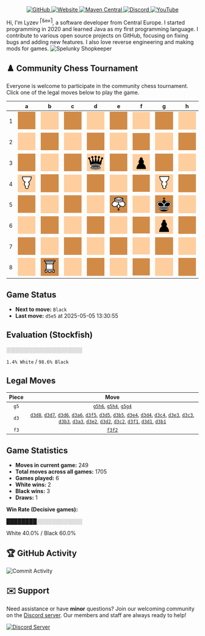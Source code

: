<div align="center">
    <a href="https://github.com/Lyzev">
        <img src="https://wsrv.nl/?url=https://cdn.jsdelivr.net/npm/@intergrav/devins-badges@3.2.0/assets/cozy-minimal/available/github_vector.svg&w=64&h=64" alt="GitHub">
    </a>
    <a href="https://lyzev.dev">
        <img src="https://wsrv.nl/?url=https://cdn.jsdelivr.net/npm/@intergrav/devins-badges@3.2.0/assets/cozy-minimal/documentation/website_vector.svg&w=64&h=64" alt="Website">
    </a>
    <a href="https://central.sonatype.com/namespace/dev.lyzev.api">
        <img src="https://wsrv.nl/?url=https://cdn.jsdelivr.net/npm/@intergrav/devins-badges@3.2.0/assets/cozy-minimal/available/maven-central_vector.svg&w=64&h=64" alt="Maven Central">
    </a>
    <a href="https://lyzev.dev/discord">
        <img src="https://wsrv.nl/?url=https://cdn.jsdelivr.net/npm/@intergrav/devins-badges@3/assets/cozy-minimal/social/discord-plural_vector.svg&w=64&h=64" alt="Discord">
    </a>
    <a href="https://www.youtube.com/@lyzev">
        <img src="https://wsrv.nl/?url=https://cdn.jsdelivr.net/npm/@intergrav/devins-badges@3.2.0/assets/cozy-minimal/social/youtube-singular_vector.svg&w=64&h=64" alt="YouTube">
    </a>
</div>

[//]: # (23, 08 Mon 2021, 20:00:00)

Hi, I'm Lyzev <sup>⎡Бен⎤</sup>, a software developer from Central Europe. I started programming in 2020 and learned Java as my first programming language. I contribute to various open source projects on GitHub, focusing on fixing bugs and adding new features. I also love reverse engineering and making mods for games. ![Spelunky Shopkeeper](https://static.wikia.nocookie.net/spelunky/images/c/cd/Shopkeeper_HD.png/revision/latest/scale-to-height-down/18)

## :chess_pawn: Community Chess Tournament

Everyone is welcome to participate in the community chess tournament.
Click one of the legal moves below to play the game.

|   | a | b | c | d | e | f | g | h |
|---|---|---|---|---|---|---|---|---|
| 1 | ![Square](chess/assets/img/dark/square.svg) | [![Square](chess/assets/img/light/square.svg)](https://github.com/Lyzev/Lyzev/issues/new?title=chess%7Cd3b1&body=Click+%27Create%27+to+submit+this+move.) | ![Square](chess/assets/img/dark/square.svg) | [![Square](chess/assets/img/light/square.svg)](https://github.com/Lyzev/Lyzev/issues/new?title=chess%7Cd3d1&body=Click+%27Create%27+to+submit+this+move.) | ![Square](chess/assets/img/dark/square.svg) | [![Square](chess/assets/img/light/square.svg)](https://github.com/Lyzev/Lyzev/issues/new?title=chess%7Cd3f1&body=Click+%27Create%27+to+submit+this+move.) | ![Square](chess/assets/img/dark/square.svg) | ![Square](chess/assets/img/light/square.svg) |
| 2 | ![Square](chess/assets/img/light/square.svg) | ![Square](chess/assets/img/dark/square.svg) | [![Square](chess/assets/img/light/square.svg)](https://github.com/Lyzev/Lyzev/issues/new?title=chess%7Cd3c2&body=Click+%27Create%27+to+submit+this+move.) | [![Square](chess/assets/img/dark/square.svg)](https://github.com/Lyzev/Lyzev/issues/new?title=chess%7Cd3d2&body=Click+%27Create%27+to+submit+this+move.) | [![Square](chess/assets/img/light/square.svg)](https://github.com/Lyzev/Lyzev/issues/new?title=chess%7Cd3e2&body=Click+%27Create%27+to+submit+this+move.) | [![Square](chess/assets/img/dark/square.svg)](https://github.com/Lyzev/Lyzev/issues/new?title=chess%7Cf3f2&body=Click+%27Create%27+to+submit+this+move.) | ![Square](chess/assets/img/light/square.svg) | ![Square](chess/assets/img/dark/square.svg) |
| 3 | [![Square](chess/assets/img/dark/square.svg)](https://github.com/Lyzev/Lyzev/issues/new?title=chess%7Cd3a3&body=Click+%27Create%27+to+submit+this+move.) | [![Square](chess/assets/img/light/square.svg)](https://github.com/Lyzev/Lyzev/issues/new?title=chess%7Cd3b3&body=Click+%27Create%27+to+submit+this+move.) | [![Square](chess/assets/img/dark/square.svg)](https://github.com/Lyzev/Lyzev/issues/new?title=chess%7Cd3c3&body=Click+%27Create%27+to+submit+this+move.) | ![q](chess/assets/img/light/black/up/queen.svg) | [![Square](chess/assets/img/dark/square.svg)](https://github.com/Lyzev/Lyzev/issues/new?title=chess%7Cd3e3&body=Click+%27Create%27+to+submit+this+move.) | ![p](chess/assets/img/light/black/up/pawn.svg) | ![Square](chess/assets/img/dark/square.svg) | ![Square](chess/assets/img/light/square.svg) |
| 4 | ![P](chess/assets/img/light/white/down/pawn.svg) | ![Square](chess/assets/img/dark/square.svg) | [![Square](chess/assets/img/light/square.svg)](https://github.com/Lyzev/Lyzev/issues/new?title=chess%7Cd3c4&body=Click+%27Create%27+to+submit+this+move.) | [![Square](chess/assets/img/dark/square.svg)](https://github.com/Lyzev/Lyzev/issues/new?title=chess%7Cd3d4&body=Click+%27Create%27+to+submit+this+move.) | [![Square](chess/assets/img/light/square.svg)](https://github.com/Lyzev/Lyzev/issues/new?title=chess%7Cd3e4&body=Click+%27Create%27+to+submit+this+move.) | ![Square](chess/assets/img/dark/square.svg) | [![P](chess/assets/img/light/white/down/pawn.svg)](https://github.com/Lyzev/Lyzev/issues/new?title=chess%7Cg5g4&body=Click+%27Create%27+to+submit+this+move.) | [![Square](chess/assets/img/dark/square.svg)](https://github.com/Lyzev/Lyzev/issues/new?title=chess%7Cg5h4&body=Click+%27Create%27+to+submit+this+move.) |
| 5 | ![Square](chess/assets/img/dark/square.svg) | [![Square](chess/assets/img/light/square.svg)](https://github.com/Lyzev/Lyzev/issues/new?title=chess%7Cd3b5&body=Click+%27Create%27+to+submit+this+move.) | ![Square](chess/assets/img/dark/square.svg) | [![Square](chess/assets/img/light/square.svg)](https://github.com/Lyzev/Lyzev/issues/new?title=chess%7Cd3d5&body=Click+%27Create%27+to+submit+this+move.) | ![K](chess/assets/img/dark/white/down/king.svg) | [![Square](chess/assets/img/light/square.svg)](https://github.com/Lyzev/Lyzev/issues/new?title=chess%7Cd3f5&body=Click+%27Create%27+to+submit+this+move.) | ![k](chess/assets/img/dark/black/up/king.svg) | ![Square](chess/assets/img/light/square.svg) |
| 6 | [![Square](chess/assets/img/light/square.svg)](https://github.com/Lyzev/Lyzev/issues/new?title=chess%7Cd3a6&body=Click+%27Create%27+to+submit+this+move.) | ![Square](chess/assets/img/dark/square.svg) | ![Square](chess/assets/img/light/square.svg) | [![Square](chess/assets/img/dark/square.svg)](https://github.com/Lyzev/Lyzev/issues/new?title=chess%7Cd3d6&body=Click+%27Create%27+to+submit+this+move.) | ![Square](chess/assets/img/light/square.svg) | ![Square](chess/assets/img/dark/square.svg) | ![p](chess/assets/img/light/black/up/pawn.svg) | [![Square](chess/assets/img/dark/square.svg)](https://github.com/Lyzev/Lyzev/issues/new?title=chess%7Cg5h6&body=Click+%27Create%27+to+submit+this+move.) |
| 7 | ![Square](chess/assets/img/dark/square.svg) | ![Square](chess/assets/img/light/square.svg) | ![Square](chess/assets/img/dark/square.svg) | [![Square](chess/assets/img/light/square.svg)](https://github.com/Lyzev/Lyzev/issues/new?title=chess%7Cd3d7&body=Click+%27Create%27+to+submit+this+move.) | ![Square](chess/assets/img/dark/square.svg) | ![Square](chess/assets/img/light/square.svg) | ![Square](chess/assets/img/dark/square.svg) | ![Square](chess/assets/img/light/square.svg) |
| 8 | ![Square](chess/assets/img/light/square.svg) | ![R](chess/assets/img/dark/white/down/tower.svg) | ![Square](chess/assets/img/light/square.svg) | [![Square](chess/assets/img/dark/square.svg)](https://github.com/Lyzev/Lyzev/issues/new?title=chess%7Cd3d8&body=Click+%27Create%27+to+submit+this+move.) | ![Square](chess/assets/img/light/square.svg) | ![Square](chess/assets/img/dark/square.svg) | ![Square](chess/assets/img/light/square.svg) | ![Square](chess/assets/img/dark/square.svg) |

## Game Status

- **Next to move:** `Black`
- **Last move:** `d5e5` at 2025-05-05 13:30:55

## Evaluation (Stockfish)

░░░░░░░░░░░░░░░░░░░░

`1.4% White` / `98.6% Black`

## Legal Moves

| **Piece** | **Move** |
|:---------:|:--------:|
| `g5` | [`g5h6`](https://github.com/Lyzev/Lyzev/issues/new?title=chess%7Cg5h6&body=Click+%27Create%27+to+submit+this+move.), [`g5h4`](https://github.com/Lyzev/Lyzev/issues/new?title=chess%7Cg5h4&body=Click+%27Create%27+to+submit+this+move.), [`g5g4`](https://github.com/Lyzev/Lyzev/issues/new?title=chess%7Cg5g4&body=Click+%27Create%27+to+submit+this+move.) |
| `d3` | [`d3d8`](https://github.com/Lyzev/Lyzev/issues/new?title=chess%7Cd3d8&body=Click+%27Create%27+to+submit+this+move.), [`d3d7`](https://github.com/Lyzev/Lyzev/issues/new?title=chess%7Cd3d7&body=Click+%27Create%27+to+submit+this+move.), [`d3d6`](https://github.com/Lyzev/Lyzev/issues/new?title=chess%7Cd3d6&body=Click+%27Create%27+to+submit+this+move.), [`d3a6`](https://github.com/Lyzev/Lyzev/issues/new?title=chess%7Cd3a6&body=Click+%27Create%27+to+submit+this+move.), [`d3f5`](https://github.com/Lyzev/Lyzev/issues/new?title=chess%7Cd3f5&body=Click+%27Create%27+to+submit+this+move.), [`d3d5`](https://github.com/Lyzev/Lyzev/issues/new?title=chess%7Cd3d5&body=Click+%27Create%27+to+submit+this+move.), [`d3b5`](https://github.com/Lyzev/Lyzev/issues/new?title=chess%7Cd3b5&body=Click+%27Create%27+to+submit+this+move.), [`d3e4`](https://github.com/Lyzev/Lyzev/issues/new?title=chess%7Cd3e4&body=Click+%27Create%27+to+submit+this+move.), [`d3d4`](https://github.com/Lyzev/Lyzev/issues/new?title=chess%7Cd3d4&body=Click+%27Create%27+to+submit+this+move.), [`d3c4`](https://github.com/Lyzev/Lyzev/issues/new?title=chess%7Cd3c4&body=Click+%27Create%27+to+submit+this+move.), [`d3e3`](https://github.com/Lyzev/Lyzev/issues/new?title=chess%7Cd3e3&body=Click+%27Create%27+to+submit+this+move.), [`d3c3`](https://github.com/Lyzev/Lyzev/issues/new?title=chess%7Cd3c3&body=Click+%27Create%27+to+submit+this+move.), [`d3b3`](https://github.com/Lyzev/Lyzev/issues/new?title=chess%7Cd3b3&body=Click+%27Create%27+to+submit+this+move.), [`d3a3`](https://github.com/Lyzev/Lyzev/issues/new?title=chess%7Cd3a3&body=Click+%27Create%27+to+submit+this+move.), [`d3e2`](https://github.com/Lyzev/Lyzev/issues/new?title=chess%7Cd3e2&body=Click+%27Create%27+to+submit+this+move.), [`d3d2`](https://github.com/Lyzev/Lyzev/issues/new?title=chess%7Cd3d2&body=Click+%27Create%27+to+submit+this+move.), [`d3c2`](https://github.com/Lyzev/Lyzev/issues/new?title=chess%7Cd3c2&body=Click+%27Create%27+to+submit+this+move.), [`d3f1`](https://github.com/Lyzev/Lyzev/issues/new?title=chess%7Cd3f1&body=Click+%27Create%27+to+submit+this+move.), [`d3d1`](https://github.com/Lyzev/Lyzev/issues/new?title=chess%7Cd3d1&body=Click+%27Create%27+to+submit+this+move.), [`d3b1`](https://github.com/Lyzev/Lyzev/issues/new?title=chess%7Cd3b1&body=Click+%27Create%27+to+submit+this+move.) |
| `f3` | [`f3f2`](https://github.com/Lyzev/Lyzev/issues/new?title=chess%7Cf3f2&body=Click+%27Create%27+to+submit+this+move.) |

## Game Statistics

- **Moves in current game:** 249
- **Total moves across all games:** 1705
- **Games played:** 6
- **White wins:** 2
- **Black wins:** 3
- **Draws:** 1

**Win Rate (Decisive games):**

████████░░░░░░░░░░░░

White 40.0% / Black 60.0%


## :trophy: GitHub Activity

![Commit Activity](https://lyzev.dev/assets/img/Lyzev.svg)

## :envelope: Support

Need assistance or have **minor** questions? Join our welcoming community on
the [Discord server](https://lyzev.dev/discord). Our members and staff are always ready to help!

[![Discord Server](https://cdn.jsdelivr.net/npm/@intergrav/devins-badges@3/assets/cozy/social/discord-plural_vector.svg)](https://lyzev.dev/discord)
